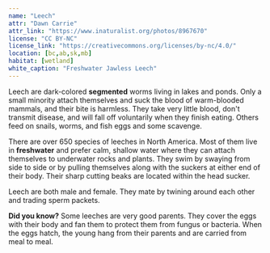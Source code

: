 ```yaml
---
name: "Leech"
attr: "Dawn Carrie"
attr_link: "https://www.inaturalist.org/photos/8967670"
license: "CC BY-NC"
license_link: "https://creativecommons.org/licenses/by-nc/4.0/"
location: [bc,ab,sk,mb]
habitat: [wetland]
white_caption: "Freshwater Jawless Leech"
---
```

Leech are dark-colored **segmented** worms living in lakes and ponds. Only a small minority attach themselves and suck the blood of warm-blooded mammals, and their bite is harmless. They take very little blood, don't transmit disease, and will fall off voluntarily when they finish eating. Others feed on snails, worms, and fish eggs and some scavenge.

There are over 650 species of leeches in North America. Most of them live in **freshwater** and prefer calm, shallow water where they can attach themselves to underwater rocks and plants. They swim by swaying from side to side or by pulling themselves along with the suckers at either end of their body. Their sharp cutting beaks are located within the head sucker.

Leech are both male and female. They mate by twining around each other and trading sperm packets.

**Did you know?** Some leeches are very good parents. They cover the eggs with their body and fan them to protect them from fungus or bacteria. When the eggs hatch, the young hang from their parents and are carried from meal to meal.
